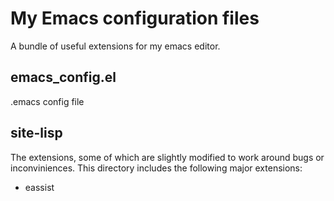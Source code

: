 My Emacs configuration files
=============

A bundle of useful extensions for my emacs editor.

emacs_config.el
-------------

.emacs config file

site-lisp
-------------

The extensions, some of which are slightly modified to work around bugs or inconviniences. This directory includes the following major extensions:

* eassist
